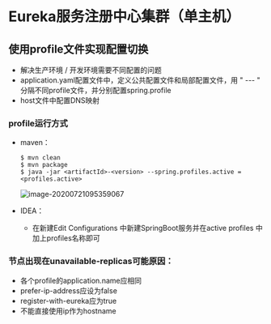 # Eureka服务注册中心集群（单主机）

## 使用profile文件实现配置切换

* 解决生产环境 / 开发环境需要不同配置的问题
* application.yaml配置文件中，定义公共配置文件和局部配置文件，用 " --- " 分隔不同profile文件，并分别配置spring.profile 
* host文件中配置DNS映射

### profile运行方式

* maven：

  ```maven
  $ mvn clean
  $ mvn package
  $ java -jar <artifactId>-<version> --spring.profiles.active = <profiles.active>
  ```

  ![image-20200721095359067](C:\Users\87912\AppData\Roaming\Typora\typora-user-images\image-20200721095359067.png)

* IDEA：

  * 在新建Edit Configurations 中新建SpringBoot服务并在active profiles 中加上profiles名称即可

### 节点出现在unavailable-replicas可能原因：

* 各个profile的application.name应相同
* prefer-ip-address应设为false
* register-with-eureka应为true
* 不能直接使用ip作为hostname